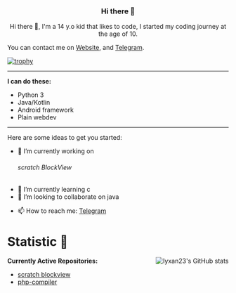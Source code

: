  ### <p align="center"> Hi there 👋 </p>

<center> Hi there 👋, I'm a 14 y.o kid that likes to code, I started my coding journey at the age of 10. </center>

You can contact me on [Website](https://king-m-a-kh.ir), and [Telegram](https://t.me/king_M_A_KH).

[![trophy](https://github-profile-trophy.vercel.app/?username=king-m-a-kh-85&row=1)](https://github.com/ryo-ma/github-profile-trophy)

----------

**I can do these:**
- Python 3
- Java/Kotlin
- Android framework
- Plain webdev

----------

Here are some ideas to get you started:

- 🔭 I’m currently working on <h6>scratch BlockView</h6>
- 🌱 I’m currently learning c
- 👯 I’m looking to collaborate on java
<!-- - 🤔 I’m looking for help with ... -->
<!-- - 💬 Ask me about -->
- 📫 How to reach me: [Telegram](https://t.me/king_m_a_kh)
<!-- - 😄 Pronouns: ...
- ⚡ Fun fact: ... -->


<h1>Statistic 🏅</h1> <img alt="Iyxan23's GitHub stats" src="https://github-readme-stats.vercel.app/api?username=king-m-a-kh&show_icons=true&count_private=true&bg_color=00000000&text_color=808080&hide_border=true" align="right"> 

**Currently Active Repositories:**
- [scratch blockview](https://github.com/king-m-a-kh/scratch-blockView)
- [php-compiler](https://github.com/king-m-a-kh/php-compiler)
